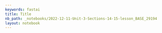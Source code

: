 ```yaml
---
keywords: fastai
title: Title
nb_path: _notebooks/2022-12-11-Unit-3-Sections-14-15-lesson_BASE_29194.ipynb
layout: notebook
---
```


<!--
#################################################
### THIS FILE WAS AUTOGENERATED! DO NOT EDIT! ###
#################################################
# file to edit: _notebooks/2022-12-11-Unit-3-Sections-14-15-lesson_BASE_29194.ipynb
-->

<div class="container" id="notebook-container">
        
</div>
 

